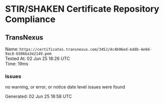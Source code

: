 # STIR/SHAKEN Certificate Repository Compliance

## TransNexus

Name: `https://certificates.transnexus.com/345J/4c4b96ed-bddb-4e9d-9ac8-b586ba3e2149.pem`\
Tested At: 02 Jun 25 18:26 UTC\
Time: 19ms

### Issues

no warning, or error, or notice date level issues were found

Generated: 02 Jun 25 18:58 UTC